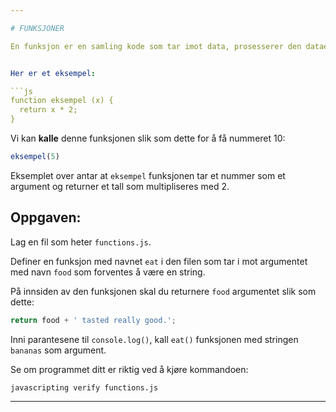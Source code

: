```yaml
---

# FUNKSJONER

En funksjon er en samling kode som tar imot data, prosesserer den dataen og lager et resultat.


Her er et eksempel:

```js
function eksempel (x) {
  return x * 2;
}
```

Vi kan **kalle** denne funksjonen slik som dette for å få nummeret 10:

```js
eksempel(5)
```

Eksemplet over antar at `eksempel` funksjonen tar et nummer som et argument og returner et tall som multipliseres med 2.

## Oppgaven:

Lag en fil som heter `functions.js`.

Definer en funksjon med navnet `eat` i den filen som tar i mot argumentet med navn `food` som forventes å være en string.

På innsiden av den funksjonen skal du returnere `food` argumentet slik som dette:

```js
return food + ' tasted really good.';
```

Inni parantesene til `console.log()`, kall `eat()` funksjonen med stringen `bananas` som argument.

Se om programmet ditt er riktig ved å kjøre kommandoen:

`javascripting verify functions.js`

---
```

